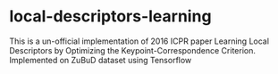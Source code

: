 # local-descriptors-learning
This is a un-official implementation of 2016 ICPR paper Learning Local Descriptors by Optimizing the Keypoint-Correspondence Criterion. Implemented on ZuBuD dataset using Tensorflow
